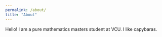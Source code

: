 ```yaml
---
permalink: /about/
title: "About"
---
```


Hello! I am a pure mathematics masters student at VCU. I like capybaras.